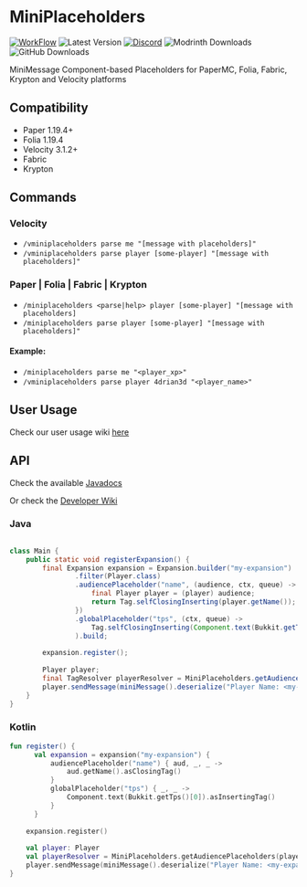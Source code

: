 # MiniPlaceholders
[![WorkFlow](https://img.shields.io/github/actions/workflow/status/MiniPlaceholders/MiniPlaceholders/build.yml?style=flat-square)](https://github.com/MiniPlaceholders/MiniPlaceholders/actions)
![Latest Version](https://img.shields.io/github/v/release/MiniPlaceholders/MiniPlaceholders?style=flat-square)
[![Discord](https://img.shields.io/discord/899740810956910683?color=7289da&logo=Discord&label=Discord&style=flat-square)](https://discord.gg/5NMMzK5mAn)
![Modrinth Downloads](https://img.shields.io/modrinth/dt/HQyibRsN?logo=Modrinth&style=flat-square)
![GitHub Downloads](https://img.shields.io/github/downloads/MiniPlaceholders/MiniPlaceholders/total?logo=GitHub&style=flat-square)

MiniMessage Component-based Placeholders for PaperMC, Folia, Fabric, Krypton and Velocity platforms

## Compatibility
- Paper 1.19.4+
- Folia 1.19.4
- Velocity 3.1.2+
- Fabric
- Krypton

## Commands

### Velocity

- `/vminiplaceholders parse me "[message with placeholders]"`
- `/vminiplaceholders parse player [some-player] "[message with placeholders]"`

### Paper | Folia | Fabric | Krypton

- `/miniplaceholders <parse|help> player [some-player] "[message with placeholders]`
- `/miniplaceholders parse player [some-player] "[message with placeholders]"`

#### Example:

- `/miniplaceholders parse me "<player_xp>"`
- `/vminiplaceholders parse player 4drian3d "<player_name>"`

## User Usage

Check our user usage wiki [here](https://github.com/MiniPlaceholders/MiniPlaceholders/wiki/User-Getting-Started)

## API

Check the available [Javadocs](https://javadoc.io/doc/io.github.miniplaceholders/miniplaceholders-api)

Or check the [Developer Wiki](https://github.com/MiniPlaceholders/MiniPlaceholders/wiki/Developer-Getting-Started)

### Java
```java

class Main {
    public static void registerExpansion() {
        final Expansion expansion = Expansion.builder("my-expansion")
                .filter(Player.class)
                .audiencePlaceholder("name", (audience, ctx, queue) -> {
                    final Player player = (player) audience;
                    return Tag.selfClosingInserting(player.getName());
                })
                .globalPlaceholder("tps", (ctx, queue) ->
                    Tag.selfClosingInserting(Component.text(Bukkit.getTps()[0]))
                ).build;
        
        expansion.register();
        
        Player player;
        final TagResolver playerResolver = MiniPlaceholders.getAudiencePlaceholders(player);
        player.sendMessage(miniMessage().deserialize("Player Name: <my-expansion_name>", playerResolver));
    }
}

```

### Kotlin
```kotlin
fun register() {
      val expansion = expansion("my-expansion") {
          audiencePlaceholder("name") { aud, _, _ ->
              aud.getName().asClosingTag()
          }
          globalPlaceholder("tps") { _, _ ->
              Component.text(Bukkit.getTps()[0]).asInsertingTag()
          }
      }
    
    expansion.register()
    
    val player: Player
    val playerResolver = MiniPlaceholders.getAudiencePlaceholders(player)
    player.sendMessage(miniMessage().deserialize("Player Name: <my-expansion_name>", playerResolver))
}
```
